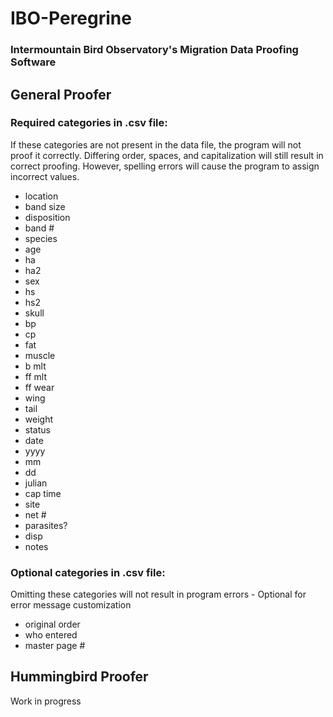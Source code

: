 # IBO-Peregrine

### Intermountain Bird Observatory's Migration Data Proofing Software

## General Proofer

### Required categories in .csv file:


If these categories are not present in the data file, the program will not proof
it correctly. Differing order, spaces, and capitalization will still result in correct proofing.
However, spelling errors will cause the program to assign incorrect values.


* location
* band size
* disposition
* band #
* species
* age
* ha
* ha2
* sex
* hs
* hs2
* skull
* bp
* cp
* fat
* muscle
* b mlt
* ff mlt
* ff wear
* wing
* tail
* weight
* status
* date
* yyyy
* mm
* dd
* julian
* cap time
* site
* net #
* parasites?
* disp
* notes


### Optional categories in .csv file:


Omitting these categories will not result in program errors - Optional
for error message customization

* original order
* who entered
* master page #


## Hummingbird Proofer


Work in progress
